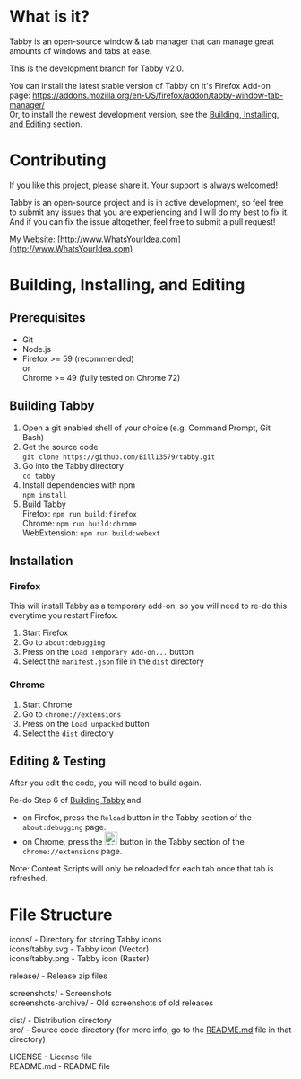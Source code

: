 # What is it?

Tabby is an open-source window & tab manager that can manage great amounts of windows and tabs at ease.

This is the development branch for Tabby v2.0.

You can install the latest stable version of Tabby on it's Firefox Add-on page: https://addons.mozilla.org/en-US/firefox/addon/tabby-window-tab-manager/<br/>
Or, to install the newest development version, see the [Building, Installing, and Editing](#building-installing-and-editing) section.

# Contributing

If you like this project, please share it. Your support is always welcomed!

Tabby is an open-source project and is in active development, so feel free to submit any issues that you are experiencing and I will do my best to fix it. And if you can fix the issue altogether, feel free to submit a pull request!

My Website: [http://www.WhatsYourIdea.com](http://www.WhatsYourIdea.com)

# Building, Installing, and Editing

## Prerequisites

- Git
- Node.js
- Firefox >= 59 (recommended)<br/>
  or<br/>
  Chrome >= 49 (fully tested on Chrome 72)

## Building Tabby

1. Open a git enabled shell of your choice (e.g. Command Prompt, Git Bash)
2. Get the source code  
`git clone https://github.com/Bill13579/tabby.git`
3. Go into the Tabby directory  
`cd tabby`
4. Install dependencies with npm  
`npm install`
5. Build Tabby  
Firefox: `npm run build:firefox`  
Chrome: `npm run build:chrome`  
WebExtension: `npm run build:webext`

## Installation

### Firefox
This will install Tabby as a temporary add-on, so you will need to re-do this everytime you restart Firefox.

1. Start Firefox
2. Go to `about:debugging`
3. Press on the `Load Temporary Add-on...` button
4. Select the `manifest.json` file in the `dist` directory

### Chrome

1. Start Chrome
2. Go to `chrome://extensions`
3. Press on the `Load unpacked` button
4. Select the `dist` directory

## Editing & Testing

After you edit the code, you will need to build again.

Re-do Step 6 of [Building Tabby](#building-tabby) and<br/>
- on Firefox, press the `Reload` button in the Tabby section of the `about:debugging` page.<br/>
- on Chrome, press the <img src="https://i.imgur.com/FcVtjot.png" alt="Chrome Reload Icon" width="23px" /><!-- https://imgur.com/a/VHMbJ4l --> button in the Tabby section of the `chrome://extensions` page.

Note: Content Scripts will only be reloaded for each tab once that tab is refreshed.

# File Structure

icons/ - Directory for storing Tabby icons<br/>
icons/tabby.svg - Tabby icon (Vector)<br/>
icons/tabby.png - Tabby icon (Raster)<br/>

release/ - Release zip files<br/>

screenshots/ - Screenshots<br/>
screenshots-archive/ - Old screenshots of old releases<br/>

dist/ - Distribution directory<br/>
src/ - Source code directory (for more info, go to the [README.md](src/README.md) file in that directory)<br/>

LICENSE - License file<br/>
README&#46;md - README file
